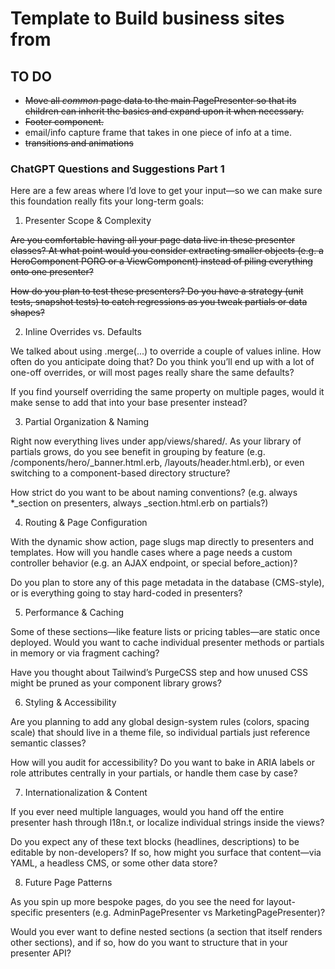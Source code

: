# Template to Build business sites from

## TO DO
- ~~Move all *common* page data to the main PagePresenter so that its children can inherit the basics and expand upon it when necessary.~~
- ~~Footer component.~~
- email/info capture frame that takes in one piece of info at a time.
- ~~transitions and animations~~

### ChatGPT Questions and Suggestions Part 1

Here are a few areas where I’d love to get your input—so we can make sure this foundation really fits your long-term goals:

1. Presenter Scope & Complexity

~~Are you comfortable having all your page data live in these presenter classes? At what point would you consider extracting smaller objects (e.g. a HeroComponent PORO or a ViewComponent) instead of piling everything onto one presenter?~~

~~How do you plan to test these presenters? Do you have a strategy (unit tests, snapshot tests) to catch regressions as you tweak partials or data shapes?~~

2. Inline Overrides vs. Defaults

We talked about using .merge(...) to override a couple of values inline. How often do you anticipate doing that? Do you think you’ll end up with a lot of one-off overrides, or will most pages really share the same defaults?

If you find yourself overriding the same property on multiple pages, would it make sense to add that into your base presenter instead?

3. Partial Organization & Naming

Right now everything lives under app/views/shared/. As your library of partials grows, do you see benefit in grouping by feature (e.g. /components/hero/_banner.html.erb, /layouts/header.html.erb), or even switching to a component-based directory structure?

How strict do you want to be about naming conventions? (e.g. always *_section on presenters, always _section.html.erb on partials?)

4. Routing & Page Configuration

With the dynamic show action, page slugs map directly to presenters and templates. How will you handle cases where a page needs a custom controller behavior (e.g. an AJAX endpoint, or special before_action)?

Do you plan to store any of this page metadata in the database (CMS-style), or is everything going to stay hard-coded in presenters?

5. Performance & Caching

Some of these sections—like feature lists or pricing tables—are static once deployed. Would you want to cache individual presenter methods or partials in memory or via fragment caching?

Have you thought about Tailwind’s PurgeCSS step and how unused CSS might be pruned as your component library grows?

6. Styling & Accessibility

Are you planning to add any global design-system rules (colors, spacing scale) that should live in a theme file, so individual partials just reference semantic classes?

How will you audit for accessibility? Do you want to bake in ARIA labels or role attributes centrally in your partials, or handle them case by case?

7. Internationalization & Content

If you ever need multiple languages, would you hand off the entire presenter hash through I18n.t, or localize individual strings inside the views?

Do you expect any of these text blocks (headlines, descriptions) to be editable by non-developers? If so, how might you surface that content—via YAML, a headless CMS, or some other data store?

8. Future Page Patterns

As you spin up more bespoke pages, do you see the need for layout-specific presenters (e.g. AdminPagePresenter vs MarketingPagePresenter)?

Would you ever want to define nested sections (a section that itself renders other sections), and if so, how do you want to structure that in your presenter API?
